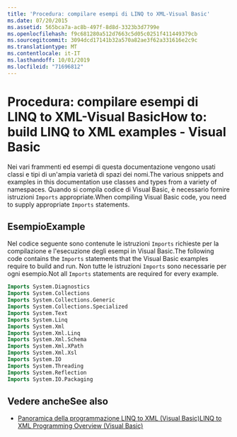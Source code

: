 ```yaml
---
title: 'Procedura: compilare esempi di LINQ to XML-Visual Basic'
ms.date: 07/20/2015
ms.assetid: 565bca7a-ac8b-497f-8d8d-3323b3d7799e
ms.openlocfilehash: f9c681280a512d7663c5d05c0251f411449379cb
ms.sourcegitcommit: 3094dcd17141b32a570a82ae3f62a331616e2c9c
ms.translationtype: MT
ms.contentlocale: it-IT
ms.lasthandoff: 10/01/2019
ms.locfileid: "71696812"
---
```

# <a name="how-to-build-linq-to-xml-examples---visual-basic"></a><span data-ttu-id="897ba-102">Procedura: compilare esempi di LINQ to XML-Visual Basic</span><span class="sxs-lookup"><span data-stu-id="897ba-102">How to: build LINQ to XML examples - Visual Basic</span></span>

<span data-ttu-id="897ba-103">Nei vari frammenti ed esempi di questa documentazione vengono usati classi e tipi di un'ampia varietà di spazi dei nomi.</span><span class="sxs-lookup"><span data-stu-id="897ba-103">The various snippets and examples in this documentation use classes and types from a variety of namespaces.</span></span> <span data-ttu-id="897ba-104">Quando si compila codice di Visual Basic, è necessario fornire istruzioni `Imports` appropriate.</span><span class="sxs-lookup"><span data-stu-id="897ba-104">When compiling Visual Basic code, you need to supply appropriate `Imports` statements.</span></span>

## <a name="example"></a><span data-ttu-id="897ba-105">Esempio</span><span class="sxs-lookup"><span data-stu-id="897ba-105">Example</span></span>

<span data-ttu-id="897ba-106">Nel codice seguente sono contenute le istruzioni `Imports` richieste per la compilazione e l'esecuzione degli esempi in Visual Basic.</span><span class="sxs-lookup"><span data-stu-id="897ba-106">The following code contains the `Imports` statements that the Visual Basic examples require to build and run.</span></span> <span data-ttu-id="897ba-107">Non tutte le istruzioni `Imports` sono necessarie per ogni esempio.</span><span class="sxs-lookup"><span data-stu-id="897ba-107">Not all `Imports` statements are required for every example.</span></span>
  
```vb
Imports System.Diagnostics
Imports System.Collections
Imports System.Collections.Generic
Imports System.Collections.Specialized
Imports System.Text
Imports System.Linq
Imports System.Xml
Imports System.Xml.Linq
Imports System.Xml.Schema
Imports System.Xml.XPath
Imports System.Xml.Xsl
Imports System.IO
Imports System.Threading
Imports System.Reflection
Imports System.IO.Packaging
```

## <a name="see-also"></a><span data-ttu-id="897ba-108">Vedere anche</span><span class="sxs-lookup"><span data-stu-id="897ba-108">See also</span></span>

- [<span data-ttu-id="897ba-109">Panoramica della programmazione LINQ to XML (Visual Basic)</span><span class="sxs-lookup"><span data-stu-id="897ba-109">LINQ to XML Programming Overview (Visual Basic)</span></span>](linq-to-xml-programming-overview.md)
